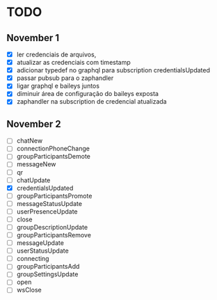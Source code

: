 # TODO
## November 1
- [x] ler credenciais de arquivos,
- [x] atualizar as credenciais com timestamp
- [x] adicionar typedef no graphql para subscription credentialsUpdated
- [x] passar pubsub para o zaphandler
- [x] ligar graphql e baileys juntos
- [x] diminuir área de configuração do baileys exposta
- [x] zaphandler na subscription de credencial atualizada

## November 2
- [ ] chatNew
- [ ] connectionPhoneChange
- [ ] groupParticipantsDemote
- [ ] messageNew
- [ ] qr
- [ ] chatUpdate
- [x] credentialsUpdated
- [ ] groupParticipantsPromote
- [ ] messageStatusUpdate
- [ ] userPresenceUpdate
- [ ] close
- [ ] groupDescriptionUpdate
- [ ] groupParticipantsRemove
- [ ] messageUpdate
- [ ] userStatusUpdate
- [ ] connecting
- [ ] groupParticipantsAdd
- [ ] groupSettingsUpdate
- [ ] open
- [ ] wsClose
